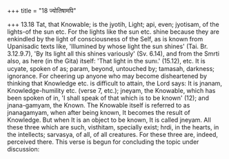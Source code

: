 +++
title = "18 ज्योतिषामपि"

+++
13.18 Tat, that Knowable; is the jyotih, Light; api, even; jyotisam, of
the lights-of the sun etc. For the lights like the sun etc. shine
because they are enkindled by the light of consciousness of the Self, as
is known from Upanisadic texts like, 'Illumined by whose light the sun
shines' (Tai. Br. 3.12.9.7), 'By Its light all this shines variously'
(Sv. 6.14), and from the Smrti also, as here (in the Gita) itself: 'That
light in the sun৷৷.' (15.12), etc. It is ucyate, spoken of as; param,
beyond, untouched by; tamasah, darkness; ignorance. For cheering up
anyone who may become disheartened by thinking that Knowledge etc. is
difficult to attain, the Lord says: It is jnanam, Knowledge-humility
etc. (verse 7, etc.); jneyam, the Knowable, which has been spoken of in,
'I shall speak of that which is to be known' (12); and jnana-gamyam, the
Known. The Knowable itself is referred to as jnanagamyam, when after
being known, It becomes the result of Knowledge. But when It is an
object to be known, It is called jneyam. All these three which are such,
visthitam, specially exist; hrdi, in the hearts, in the intellects;
sarvasya, of all, of all creatures. For these three are, indeed,
perceived there. This verse is begun for concluding the topic under
discussion:
